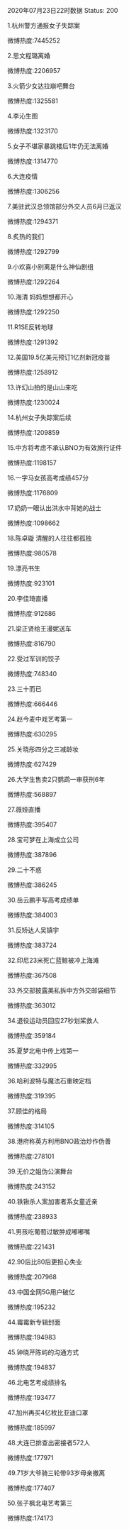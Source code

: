 2020年07月23日22时数据
Status: 200

1.杭州警方通报女子失踪案

微博热度:7445252

2.思文程璐离婚

微博热度:2206957

3.火箭少女达拉崩吧舞台

微博热度:1325581

4.李沁生图

微博热度:1323170

5.女子不堪家暴跳楼后1年仍无法离婚

微博热度:1314770

6.大连疫情

微博热度:1306256

7.美驻武汉总领馆部分外交人员6月已返汉

微博热度:1294371

8.炙热的我们

微博热度:1292799

9.小欢喜小别离是什么神仙剧组

微博热度:1292264

10.海清 妈妈想想都开心

微博热度:1292250

11.R1SE反转地球

微博热度:1291392

12.美国19.5亿美元预订1亿剂新冠疫苗

微博热度:1258912

13.许幻山拍的是山山来吃

微博热度:1230024

14.杭州女子失踪案后续

微博热度:1209859

15.中方将考虑不承认BNO为有效旅行证件

微博热度:1198157

16.一字马女孩高考成绩457分

微博热度:1176809

17.奶奶一眼认出洪水中背她的战士

微博热度:1098662

18.陈卓璇 清醒的人往往都孤独

微博热度:980578

19.漂亮书生

微博热度:923101

20.李佳琦直播

微博热度:912686

21.梁正贤给王漫妮送车

微博热度:816790

22.受过军训的饺子

微博热度:748340

23.三十而已

微博热度:666446

24.赵今麦中戏艺考第一

微博热度:630295

25.关晓彤四分之三减龄妆

微博热度:627429

26.大学生售卖2只鹦鹉一审获刑6年

微博热度:568897

27.薇娅直播

微博热度:395407

28.宝可梦在上海成立公司

微博热度:387896

29.二十不惑

微博热度:386245

30.岳云鹏手写高考成绩单

微博热度:384003

31.反矫达人吴镇宇

微博热度:383724

32.印尼23米死亡蓝鲸被冲上海滩

微博热度:367508

33.外交部披露美私拆中方外交邮袋细节

微博热度:363012

34.退役运动员回应27秒划桨救人

微博热度:359184

35.夏梦北电中传上戏第一

微博热度:332995

36.哈利波特与魔法石重映定档

微博热度:319395

37.顾佳的格局

微博热度:314105

38.港府称英方利用BNO政治炒作伪善

微博热度:278101

39.无价之姐伪公演舞台

微博热度:243152

40.铁锹杀人案加害者系女童近亲

微博热度:238933

41.男孩吃葡萄过敏肿成嘟嘟嘴

微博热度:221431

42.90后比80后更担心失业

微博热度:207968

43.中国全网5G用户破亿

微博热度:195232

44.霉霉新专辑封面

微博热度:194983

45.钟晓芹陈屿的沟通方式

微博热度:194837

46.北电艺考成绩排名

微博热度:193477

47.加州再买4亿枚比亚迪口罩

微博热度:185997

48.大连已排查出密接者572人

微博热度:177971

49.71岁大爷骑三轮带93岁母亲撤离

微博热度:177407

50.张子枫北电艺考第三

微博热度:174173

